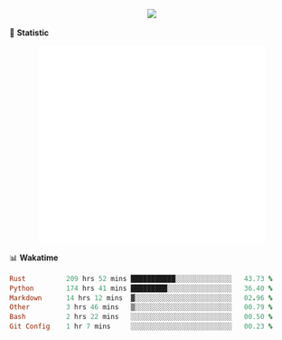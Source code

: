 <!-- https://github.com/DenverCoder1/readme-typing-svg -->
<p align="center">
<img src="https://readme-typing-svg.demolab.com?font=Orbitron&size=25&pause=1000&center=true&vCenter=true&random=false&width=600&lines=Welcome+to+my+GitHub+profile+page!" />


🌟 **Statistic**

<p align="center">
  <img width="400" align="top" src="https://github.com/fllesser/fllesser/blob/main/left.svg" />
  <img width="400" align="top" src="https://github.com/fllesser/fllesser/blob/main/right.svg" />
</p>


📊 **Wakatime**

<!--START_SECTION:waka-->

```ruby
Rust          209 hrs 52 mins ███████████░░░░░░░░░░░░░░   43.73 %
Python        174 hrs 41 mins █████████░░░░░░░░░░░░░░░░   36.40 %
Markdown      14 hrs 12 mins  ▓░░░░░░░░░░░░░░░░░░░░░░░░   02.96 %
Other         3 hrs 46 mins   ▒░░░░░░░░░░░░░░░░░░░░░░░░   00.79 %
Bash          2 hrs 22 mins   ░░░░░░░░░░░░░░░░░░░░░░░░░   00.50 %
Git Config    1 hr 7 mins     ░░░░░░░░░░░░░░░░░░░░░░░░░   00.23 %
```

<!--END_SECTION:waka-->

